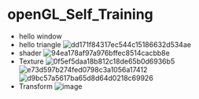 # openGL_Self_Training

- hello window
- hello triangle
![dd171f84317ec544c15186632d534ae](https://user-images.githubusercontent.com/7382116/217885665-fd12bb7b-d576-41f3-97a4-bf7521eec1e8.png)
- shader
![94ea178af97a976bffec8514cacbb8e](https://user-images.githubusercontent.com/7382116/217885676-86b5a2a8-ae36-4676-a8de-ae399c5c25c9.png)
- Texture
![0f5ef5daa18b812c18de65b0d6936b5](https://user-images.githubusercontent.com/7382116/218145105-da1a964a-8c83-4d2e-b11e-6ab0d3f77708.png)
![e73d597b274fed0798c3a1056a17412](https://user-images.githubusercontent.com/7382116/218145116-b816eb1b-7483-434d-9689-b59817f39e96.png)
![d9bc57a5617ba65d8d64d0218c69926](https://user-images.githubusercontent.com/7382116/218145143-e2156eee-6dd3-47ab-b0ff-65117ca30233.png)
- Transform
![image](https://user-images.githubusercontent.com/7382116/218255557-767df680-b10e-45be-85f1-1a55be69349e.png)

